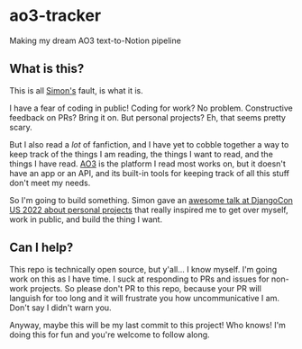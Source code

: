 # ao3-tracker

Making my dream AO3 text-to-Notion pipeline 

## What is this? 

This is all [Simon's](https://twitter.com/simonw) fault, is what it is. 

I have a fear of coding in public! Coding for work? No problem. Constructive feedback on PRs? Bring it on. But personal projects? Eh, that seems pretty scary. 

But I also read a *lot* of fanfiction, and I have yet to cobble together a way to keep track of the things I am reading, the things I want to read, and the things I have read. [AO3](https://archiveofourown.org/) is the platform I read most works on, but it doesn't have an app or an API, and its built-in tools for keeping track of all this stuff don't meet my needs. 

So I'm going to build something. Simon gave an [awesome talk at DjangoCon US 2022 about personal projects](https://github.com/simonw/djangocon-2022-productivity) that really inspired me to get over myself, work in public, and build the thing I want. 

## Can I help? 

This repo is technically open source, but y'all... I know myself. I'm going work on this as I have time. I suck at responding to PRs and issues for non-work projects. So please don't PR to this repo, because your PR will languish for too long and it will frustrate you how uncommunicative I am. Don't say I didn't warn you. 

Anyway, maybe this will be my last commit to this project! Who knows! I'm doing this for fun and you're welcome to follow along. 

